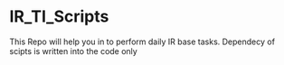 # IR_TI_Scripts

This Repo will help you in to perform daily IR base tasks. 
Dependecy of scipts is written into the code only
